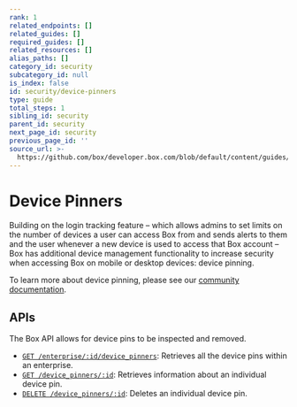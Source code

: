```yaml
---
rank: 1
related_endpoints: []
related_guides: []
required_guides: []
related_resources: []
alias_paths: []
category_id: security
subcategory_id: null
is_index: false
id: security/device-pinners
type: guide
total_steps: 1
sibling_id: security
parent_id: security
next_page_id: security
previous_page_id: ''
source_url: >-
  https://github.com/box/developer.box.com/blob/default/content/guides/security/device-pinners.md
---
```


# Device Pinners

Building on the login tracking feature – which allows admins to set limits on
the number of devices a user can access Box from and sends alerts to them and
the user whenever a new device is used to access that Box account – Box has
additional device management functionality to increase security when accessing
Box on mobile or desktop devices: device pinning.

To learn more about device pinning, please see our [community
documentation][community].

## APIs

The Box API allows for device pins to be inspected and removed.

* [`GET /enterprise/:id/device_pinners`](e://get-enterprises-id-device-pinners):
  Retrieves all the device pins within an enterprise.
* [`GET /device_pinners/:id`](e://get-device-pinners-id): Retrieves information
  about an individual device pin.
* [`DELETE /device_pinners/:id`](e://delete-device-pinners-id): Deletes an
  individual device pin.

[community]: https://community.box.com/t5/How-to-Guides-for-Admins/Device-Pinning-Settings/ta-p/172
